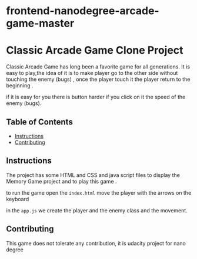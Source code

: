 # frontend-nanodegree-arcade-game-master

# Classic Arcade Game Clone Project
Classic Arcade Game has long been a favorite game for all generations. It is easy to play,the idea of it is to make player go to the other side without touching the enemy (bugs) , once the player touch it the player return to the beginning .

if it is easy for you there is button harder if you click on it the speed of the enemy (bugs).


## Table of Contents

- [Instructions](#instructions)
- [Contributing](#contributing)

## Instructions

The  project has some HTML and CSS and java script files  to display the Memory Game project and to play this game .

to run the game open the `index.html` move the player with the arrows on the keyboard

in the `app.js` we create the player and the enemy class and the movement.


## Contributing

This game does not tolerate any contribution, it is udacity project for nano degree
